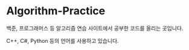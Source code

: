 # Algorithm-Practice

백준, 프로그래머스 등 알고리즘 연습 사이트에서 공부한 코드를 올리는 곳입니다.

C++, C#, Python 등의 언어를 사용하고 있습니다.
